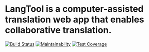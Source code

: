 # LangTool is a computer-assisted translation web app that enables collaborative translation.

[![Build Status](https://travis-ci.org/kortirso/translator.svg?branch=master)](https://travis-ci.org/kortirso/translator)
[![Maintainability](https://api.codeclimate.com/v1/badges/b2778fce638409e31fe7/maintainability)](https://codeclimate.com/github/kortirso/translator/maintainability)
[![Test Coverage](https://api.codeclimate.com/v1/badges/b2778fce638409e31fe7/test_coverage)](https://codeclimate.com/github/kortirso/translator/test_coverage)
